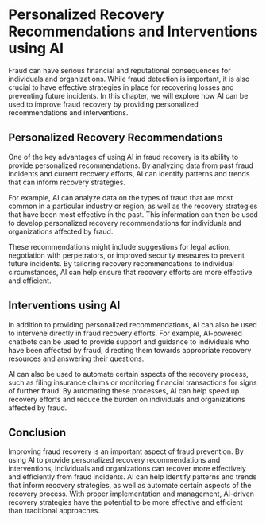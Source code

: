 Personalized Recovery Recommendations and Interventions using AI
=============================================================================================================

Fraud can have serious financial and reputational consequences for individuals and organizations. While fraud detection is important, it is also crucial to have effective strategies in place for recovering losses and preventing future incidents. In this chapter, we will explore how AI can be used to improve fraud recovery by providing personalized recommendations and interventions.

Personalized Recovery Recommendations
-------------------------------------

One of the key advantages of using AI in fraud recovery is its ability to provide personalized recommendations. By analyzing data from past fraud incidents and current recovery efforts, AI can identify patterns and trends that can inform recovery strategies.

For example, AI can analyze data on the types of fraud that are most common in a particular industry or region, as well as the recovery strategies that have been most effective in the past. This information can then be used to develop personalized recovery recommendations for individuals and organizations affected by fraud.

These recommendations might include suggestions for legal action, negotiation with perpetrators, or improved security measures to prevent future incidents. By tailoring recovery recommendations to individual circumstances, AI can help ensure that recovery efforts are more effective and efficient.

Interventions using AI
----------------------

In addition to providing personalized recommendations, AI can also be used to intervene directly in fraud recovery efforts. For example, AI-powered chatbots can be used to provide support and guidance to individuals who have been affected by fraud, directing them towards appropriate recovery resources and answering their questions.

AI can also be used to automate certain aspects of the recovery process, such as filing insurance claims or monitoring financial transactions for signs of further fraud. By automating these processes, AI can help speed up recovery efforts and reduce the burden on individuals and organizations affected by fraud.

Conclusion
----------

Improving fraud recovery is an important aspect of fraud prevention. By using AI to provide personalized recovery recommendations and interventions, individuals and organizations can recover more effectively and efficiently from fraud incidents. AI can help identify patterns and trends that inform recovery strategies, as well as automate certain aspects of the recovery process. With proper implementation and management, AI-driven recovery strategies have the potential to be more effective and efficient than traditional approaches.
